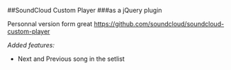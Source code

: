 ##SoundCloud Custom Player 
###as a jQuery plugin

Personnal version form great https://github.com/soundcloud/soundcloud-custom-player

_Added features:_

- Next and Previous song in the setlist
